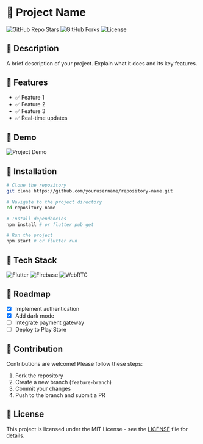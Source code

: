 # 📌 Project Name

![GitHub Repo Stars](https://img.shields.io/github/stars/yourusername/repository-name?style=social)
![GitHub Forks](https://img.shields.io/github/forks/yourusername/repository-name?style=social)
![License](https://img.shields.io/github/license/yourusername/repository-name)

## 📜 Description
A brief description of your project. Explain what it does and its key features.

## 🚀 Features
- ✅ Feature 1
- ✅ Feature 2
- ✅ Feature 3
- ✅ Real-time updates

## 🎥 Demo
![Project Demo](https://github.com/yourusername/repository-name/blob/main/demo.gif)

## 📂 Installation
```sh
# Clone the repository
git clone https://github.com/yourusername/repository-name.git

# Navigate to the project directory
cd repository-name

# Install dependencies
npm install # or flutter pub get

# Run the project
npm start # or flutter run
```

## 🔧 Tech Stack
![Flutter](https://img.shields.io/badge/Made%20with-Flutter-blue)
![Firebase](https://img.shields.io/badge/Backend-Firebase-yellow)
![WebRTC](https://img.shields.io/badge/RealTime-WebRTC-green)

## 📅 Roadmap
- [x] Implement authentication
- [x] Add dark mode
- [ ] Integrate payment gateway
- [ ] Deploy to Play Store

## 🤝 Contribution
Contributions are welcome! Please follow these steps:
1. Fork the repository
2. Create a new branch (`feature-branch`)
3. Commit your changes
4. Push to the branch and submit a PR

## 📄 License
This project is licensed under the MIT License - see the [LICENSE](LICENSE) file for details.
